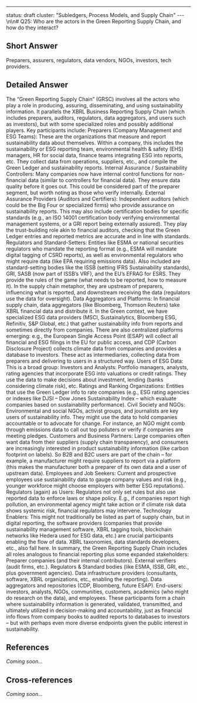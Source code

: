 ---
status: draft
cluster: "Subledgers, Process Models, and Supply Chain"
---\n\n# Q25: Who are the actors in the Green Reporting Supply Chain, and how do they interact?

## Short Answer

Preparers, assurers, regulators, data vendors, NGOs, investors, tech providers.

## Detailed Answer

The “Green Reporting Supply Chain” (GRSC) involves all the actors who play a role in producing, assuring, disseminating, and using sustainability information. It parallels the XBRL Business Reporting Supply Chain (which includes preparers, auditors, regulators, data aggregators, and users such as investors), but with some specialized roles and possibly additional players. Key participants include:
Preparers (Company Management and ESG Teams): These are the organizations that measure and report sustainability data about themselves. Within a company, this includes the sustainability or ESG reporting team, environmental health & safety (EHS) managers, HR for social data, finance teams integrating ESG into reports, etc. They collect data from operations, suppliers, etc., and compile the Green Ledger and sustainability reports.
Internal Assurance / Sustainability Controllers: Many companies now have internal control functions for non-financial data (similar to controllers for financial data). They ensure data quality before it goes out. This could be considered part of the preparer segment, but worth noting as those who verify internally.
External Assurance Providers (Auditors and Certifiers): Independent auditors (which could be the Big Four or specialized firms) who provide assurance on sustainability reports. This may also include certification bodies for specific standards (e.g., an ISO 14001 certification body verifying environmental management systems, or a GRI report being externally assured). They play the trust-building role akin to financial auditors, checking that the Green Ledger entries and reported metrics are accurate and in line with standards.
Regulators and Standard-Setters: Entities like ESMA or national securities regulators who mandate the reporting format (e.g., ESMA will mandate digital tagging of CSRD reports), as well as environmental regulators who might require data (like EPA requiring emissions data). Also included are standard-setting bodies like the ISSB (setting IFRS Sustainability standards), GRI, SASB (now part of ISSB’s VRF), and the EU’s EFRAG for ESRS. They provide the rules of the game (what needs to be reported, how to measure it). In the supply chain metaphor, they are upstream of preparers, influencing what is reported, and downstream receiving the data (regulators use the data for oversight).
Data Aggregators and Platforms: In financial supply chain, data aggregators (like Bloomberg, Thomson Reuters) take XBRL financial data and distribute it. In the Green context, we have specialized ESG data providers (MSCI, Sustainalytics, Bloomberg ESG, Refinitiv, S&P Global, etc.) that gather sustainability info from reports and sometimes directly from companies. There are also centralized platforms emerging: e.g., the European Single Access Point (ESAP) will collect all financial and ESG filings in the EU for public access, and CDP (Carbon Disclosure Project) collects climate data from companies and provides a database to investors. These act as intermediaries, collecting data from preparers and delivering to users in a structured way.
Users of ESG Data: This is a broad group:
Investors and Analysts: Portfolio managers, analysts, rating agencies that incorporate ESG into valuations or credit ratings. They use the data to make decisions about investment, lending (banks considering climate risk), etc.
Ratings and Ranking Organizations: Entities that use the Green Ledger info to rate companies (e.g., ESG rating agencies or indexes like DJSI – Dow Jones Sustainability Index – which evaluate companies based on sustainability performance).
Civil Society and NGOs: Environmental and social NGOs, activist groups, and journalists are key users of sustainability info. They might use the data to hold companies accountable or to advocate for change. For instance, an NGO might comb through emissions data to call out top polluters or verify if companies are meeting pledges.
Customers and Business Partners: Large companies often want data from their suppliers (supply chain transparency), and consumers are increasingly interested in product sustainability information (like carbon footprint on labels). So B2B and B2C users are part of the chain – for example, a manufacturer might require suppliers to report via a platform (this makes the manufacturer both a preparer of its own data and a user of upstream data).
Employees and Job Seekers: Current and prospective employees use sustainability data to gauge company values and risk (e.g., younger workforce might choose employers with better ESG reputations).
Regulators (again) as Users: Regulators not only set rules but also use reported data to enforce laws or shape policy. E.g., if companies report high pollution, an environmental agency might take action or if climate risk data shows systemic risk, financial regulators may intervene.
Technology Enablers: This might not traditionally be listed as part of supply chain, but in digital reporting, the software providers (companies that provide sustainability management software, XBRL tagging tools, blockchain networks like Hedera used for ESG data, etc.) are crucial participants enabling the flow of data. XBRL taxonomies, data standards developers, etc., also fall here.
In summary, the Green Reporting Supply Chain includes all roles analogous to financial reporting plus some expanded stakeholders:
Preparer companies (and their internal contributors).
External verifiers (audit firms, etc.).
Regulators & Standard bodies (like ESMA, ISSB, GRI, etc., plus government agencies).
Data infrastructure providers (consultants, software, XBRL organizations, etc., enabling the reporting).
Data aggregators and repositories (CDP, Bloomberg, future ESAP).
End-users: investors, analysts, NGOs, communities, customers, academics (who might do research on the data), and employees.
These participants form a chain where sustainability information is generated, validated, transmitted, and ultimately utilized in decision-making and accountability, just as financial info flows from company books to audited reports to databases to investors – but with perhaps even more diverse endpoints given the public interest in sustainability.

## References

*Coming soon...*

## Cross-references

*Coming soon...*